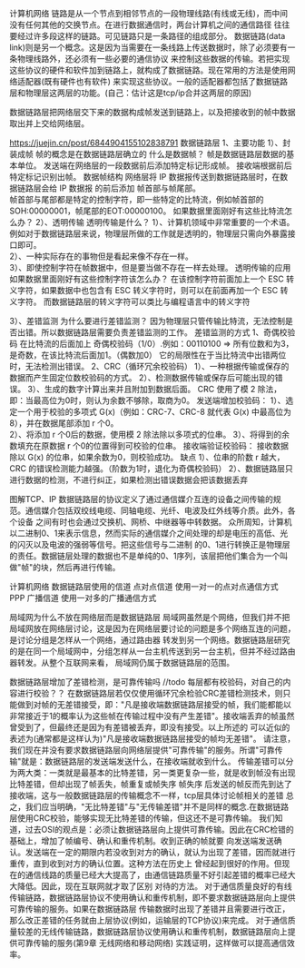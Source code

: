计算机网络
链路是从一个节点到相邻节点的一段物理线路(有线或无线)，而中间没有任何其他的交换节点。在进行数据通信时，两台计算机之间的通信路径
往往要经过许多段这样的链路。可见链路只是一条路径的组成部分。
数据链路(data link)则是另一个概念。这是因为当需要在一条线路上传送数据时，除了必须要有一条物理线路外，还必须有一些必要的通信协议
 来控制这些数据的传输。若把实现这些协议的硬件和软件加到链路上，就构成了数据链路。现在常用的方法是使用网络适配器(既有硬件也有软件)
 来实现这些协议。一般的适配器都包括了数据链路层和物理层这两层的功能。(自己：估计这是tcp/ip合并这两层的原因)

数据链路层把网络层交下来的数据构成帧发送到链路上，以及把接收到的帧中数据取出并上交给网络层。

https://juejin.cn/post/6844904155102838791
数据链路层
1、主要功能
 1）、封装成帧    帧的概念是在数据链路层确立的
  什么是数据帧？
     帧是数据链路层数据的基本单位。
     发送端在网络层的一段数据前后添加特定标记形成帧。
     接收端根据前后特定标记识别出帧。
  数据帧结构
    网络层将 IP 数据报传送到数据链路层时，在数据链路层会给 IP 数据报 的前后添加 帧首部与帧尾部。  
    帧首部与尾部都是特定的控制字符，即一些特定的比特流，例如帧首部的 SOH:00000001，帧尾部的EOT:00000100。
  如果数据里面刚好有这些比特流怎么办？
 2）、透明传输
  透明传输是什么？
    1）、计算机领域中非常重要的一个术语。例如对于数据链路层来说，物理层所做的工作就是透明的，物理层只需向外暴露接口即可。  
    2）、一种实际存在的事物但是看起来像不存在一样。  
    3）、即使控制字符在帧数据中，但是要当做不存在一样去处理。
 透明传输的应用
  如果数据里面刚好有这些控制字符该怎么办？
    在该控制字符前面加上一个 ESC 转义字符，如果数据中也包含有 ESC 转义字符时，则可以在前面再加一个 ESC 转义字符。
    而数据链路层的转义字符可以类比与编程语言中的转义字符

 3）、差错监测 
  为什么要进行差错监测？
     因为物理层只管传输比特流，无法控制是否出错。所以数据链路层需要负责差错监测的工作。
  差错监测的方式
  1、奇偶校验码
    在比特流的后面加上 奇偶校验码（1/0）.例如：00110100 => 所有位数和为3，是奇数，在该比特流后面加1。（偶数加0）
      它的局限性在于当比特流中出错两位时，无法检测出错误。
  2、CRC（循环冗余校验码）
   1）、一种根据传输或保存的数据而产生固定位数校验码的方式。
   2）、检测数据传输或保存后可能出现的错误。
   3）、生成的数字计算出来并且附加到数据后面。
   CRC 使用了模 2 除法，即：当最高位为0时，则认为余数不够除，取商为0。
 发送端增加校验码：
   1）、选定一个用于校验的多项式 G(x)（例如：CRC-7、CRC-8 就代表 G(x) 中最高位为8），并在数据尾部添加 r 个0。  
   2）、将添加 r 个0后的数据，使用模 2 除法除以多项式的位串。
   3）、将得到的余数填充在原数据 r 个0的位置得到可校验的位串。
 接收端验证校验码：
   接收数据除以 G(x) 的位串，如果余数为0，则校验成功。
 缺点
   1）、位串的阶数 r 越大，CRC 的错误检测能力越强。（阶数为1时，退化为奇偶校验码） 
   2）、数据链路层只进行数据的检测，不进行纠正，如果检测出错误数据会把该数据丢弃


图解TCP、IP
数据链路层的协议定义了通过通信媒介互连的设备之间传输的规范。通信媒介包括双绞线电缆、同轴电缆、光纤、电波及红外线等介质。此外，各个设备
 之间有时也会通过交换机、网桥、中继器等中转数据。
众所周知，计算机以二进制0、1来表示信息，然而实际的通信媒介之间处理的却是电压的高低、光的闪灭以及电波的强弱等信号。把这些信号与二进制
的0、1进行转换正是物理层的责任。数据链层处理的数据也不是单纯的0、1序列，该层把他们集合为一个叫做"帧"的块，然后再进行传输。



计算机网络 
数据链路层使用的信道
点对点信道  使用一对一的点对点通信方式   PPP
广播信道    使用一对多的广播通信方式

局域网为什么不放在网络层而是数据链路层
局域网虽然是个网络，但我们并不把局域网放在网络层讨论，这是因为在网络层要讨论的问题是多个网络互连的问题，是讨论分组是怎样从一个网络，通过路由器
  转发到另一个网络。数据链路层研究的是在同一个局域网中，分组怎样从一台主机传送到另一台主机，但并不经过路由器转发。从整个互联网来看，
  局域网仍属于数据链路层的范围。

数据链路层增加了差错检测，是可靠传输吗      //todo 每层都有校验码，对自己的内容进行校验？？
 在数据链路层若仅仅使用循环冗余检验CRC差错检测技术，则只能做到对帧的无差错接受，即："凡是接收端数据链路层接受的帧，我们能都能以
  非常接近于1的概率认为这些帧在传输过程中没有产生差错"。接收端丢弃的帧虽然曾受到了，但最终还是因为有差错被丢弃，即没有接受。以上所述的
  可以近似的表述为(通常都是这样认为)"凡是接收端数据链路层接受的帧均无差错"。
 请注意，我们现在并没有要求数据链路层向网络层提供"可靠传输"的服务。所谓"可靠传输"就是：数据链路层的发送端发送什么，在接收端就收到什么。
 传输差错可以分为两大类：一类就是最基本的比特差错，另一类更复杂一些，就是收到帧没有出现比特差错，但却出现了帧丢失，帧重复或帧失序
   帧失序  后发送的帧反而先到达了接收端，这与一般数据链路层的传输概念不一样，tcp层具体讨论帧相关的差错
 总之，我们应当明确，"无比特差错"与"无传输差错"并不是同样的概念.在数据链路层使用CRC校验，能够实现无比特差错的传输，但这还不是可靠传输。
 我们知道，过去OSI的观点是：必须让数据链路层向上提供可靠传输。因此在CRC检错的基础上，增加了帧编号、确认和重传机制。收到正确的帧就要
   向发送端发送确认。发送端在一定的期限内若没收到对方的确认，就认为出现了差错，因而就进行重传，直到收到对方的确认位置。这种方法在历史上
   曾经起到很好的作用。但现在的通信线路的质量已经大大提高了，由通信链路质量不好引起差错的概率已经大大降低。因此，现在互联网就才取了区别
   对待的方法。
   对于通信质量良好的有线传输链路，数据链路层协议不使用确认和重传机制，即不要求数据链路层向上提供可靠传输的服务。如果在数据链路层
     传输数据时出现了差错并且需要进行改正，那么改正差错的任务就由上层协议(例如，运输层的TCP协议)来完成。
   对于通信质量较差的无线传输链路，数据链路层协议使用确认和重传机制，数据链路层向上提供可靠传输的服务(第9章 无线网络和移动网络)
   实践证明，这样做可以提高通信效率。